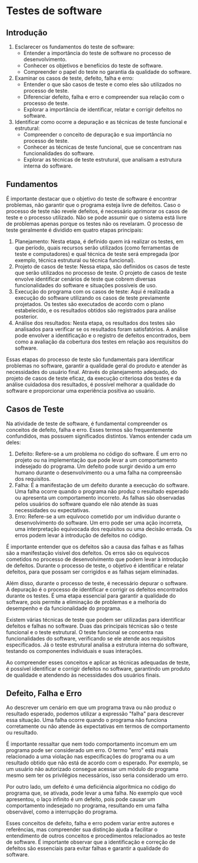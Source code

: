 # Testes de software

## Introdução

1. Esclarecer os fundamentos do teste de software:
   * Entender a importância do teste de software no processo de desenvolvimento.
   * Conhecer os objetivos e benefícios do teste de software.
   * Compreender o papel do teste no garantia da qualidade do software.
2. Examinar os casos de teste, defeito, falha e erro:
   * Entender o que são casos de teste e como eles são utilizados no processo de teste.
   * Diferenciar defeito, falha e erro e compreender sua relação com o processo de teste.
   * Explorar a importância de identificar, relatar e corrigir defeitos no software.
3. Identificar como ocorre a depuração e as técnicas de teste funcional e estrutural:
   * Compreender o conceito de depuração e sua importância no processo de teste.
   * Conhecer as técnicas de teste funcional, que se concentram nas funcionalidades do software.
   * Explorar as técnicas de teste estrutural, que analisam a estrutura interna do software.

## Fundamentos

É importante destacar que o objetivo do teste de software é encontrar problemas, não garantir que o programa esteja livre de defeitos. Caso o processo de teste não revele defeitos, é necessário aprimorar os casos de teste e o processo utilizado. Não se pode assumir que o sistema está livre de problemas apenas porque os testes não os revelaram. O processo de teste geralmente é dividido em quatro etapas principais:

1. Planejamento: Nesta etapa, é definido quem irá realizar os testes, em que período, quais recursos serão utilizados (como ferramentas de teste e computadores) e qual técnica de teste será empregada (por exemplo, técnica estrutural ou técnica funcional).
2. Projeto de casos de teste: Nessa etapa, são definidos os casos de teste que serão utilizados no processo de teste. O projeto de casos de teste envolve identificar cenários de teste que cobrem diversas funcionalidades do software e situações possíveis de uso.
3. Execução do programa com os casos de teste: Aqui é realizada a execução do software utilizando os casos de teste previamente projetados. Os testes são executados de acordo com o plano estabelecido, e os resultados obtidos são registrados para análise posterior.
4. Análise dos resultados: Nesta etapa, os resultados dos testes são analisados para verificar se os resultados foram satisfatórios. A análise pode envolver a identificação e o registro de defeitos encontrados, bem como a avaliação da cobertura dos testes em relação aos requisitos do software.

Essas etapas do processo de teste são fundamentais para identificar problemas no software, garantir a qualidade geral do produto e atender às necessidades do usuário final. Através do planejamento adequado, do projeto de casos de teste eficaz, da execução criteriosa dos testes e da análise cuidadosa dos resultados, é possível melhorar a qualidade do software e proporcionar uma experiência positiva ao usuário.

## Casos de Teste

Na atividade de teste de software, é fundamental compreender os conceitos de defeito, falha e erro. Esses termos são frequentemente confundidos, mas possuem significados distintos. Vamos entender cada um deles:

1. Defeito: Refere-se a um problema no código do software. É um erro no projeto ou na implementação que pode levar a um comportamento indesejado do programa. Um defeito pode surgir devido a um erro humano durante o desenvolvimento ou a uma falha na compreensão dos requisitos.
2. Falha: É a manifestação de um defeito durante a execução do software. Uma falha ocorre quando o programa não produz o resultado esperado ou apresenta um comportamento incorreto. As falhas são observadas pelos usuários do software quando ele não atende às suas necessidades ou expectativas.
3. Erro: Refere-se a um equívoco cometido por um indivíduo durante o desenvolvimento do software. Um erro pode ser uma ação incorreta, uma interpretação equivocada dos requisitos ou uma decisão errada. Os erros podem levar à introdução de defeitos no código.

É importante entender que os defeitos são a causa das falhas e as falhas são a manifestação visível dos defeitos. Os erros são os equívocos cometidos no processo de desenvolvimento que podem levar à introdução de defeitos. Durante o processo de teste, o objetivo é identificar e relatar defeitos, para que possam ser corrigidos e as falhas sejam eliminadas.

Além disso, durante o processo de teste, é necessário depurar o software. A depuração é o processo de identificar e corrigir os defeitos encontrados durante os testes. É uma etapa essencial para garantir a qualidade do software, pois permite a eliminação de problemas e a melhoria do desempenho e da funcionalidade do programa.

Existem várias técnicas de teste que podem ser utilizadas para identificar defeitos e falhas no software. Duas das principais técnicas são o teste funcional e o teste estrutural. O teste funcional se concentra nas funcionalidades do software, verificando se ele atende aos requisitos especificados. Já o teste estrutural analisa a estrutura interna do software, testando os componentes individuais e suas interações.

Ao compreender esses conceitos e aplicar as técnicas adequadas de teste, é possível identificar e corrigir defeitos no software, garantindo um produto de qualidade e atendendo às necessidades dos usuários finais.

## Defeito, Falha e Erro

Ao descrever um cenário em que um programa trava ou não produz o resultado esperado, podemos utilizar a expressão "falha" para descrever essa situação. Uma falha ocorre quando o programa não funciona corretamente ou não atende às expectativas em termos de comportamento ou resultado.

É importante ressaltar que nem todo comportamento incomum em um programa pode ser considerado um erro. O termo "erro" está mais relacionado a uma violação nas especificações do programa ou a um resultado obtido que não está de acordo com o esperado. Por exemplo, se um usuário não autorizado consegue acessar um módulo do programa mesmo sem ter os privilégios necessários, isso seria considerado um erro.

Por outro lado, um defeito é uma deficiência algorítmica no código do programa que, se ativada, pode levar a uma falha. No exemplo que você apresentou, o laço infinito é um defeito, pois pode causar um comportamento indesejado no programa, resultando em uma falha observável, como a interrupção do programa.

Esses conceitos de defeito, falha e erro podem variar entre autores e referências, mas compreender sua distinção ajuda a facilitar o entendimento de outros conceitos e procedimentos relacionados ao teste de software. É importante observar que a identificação e correção de defeitos são essenciais para evitar falhas e garantir a qualidade do software.
